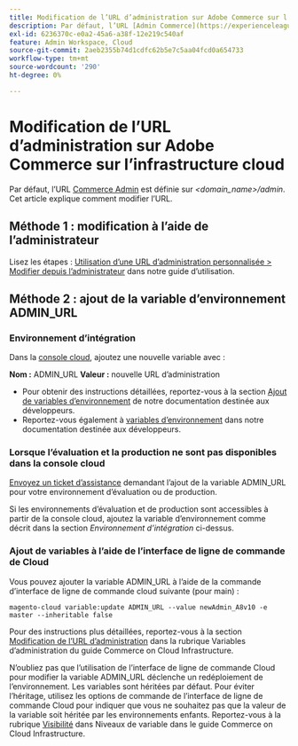 ```yaml
---
title: Modification de l’URL d’administration sur Adobe Commerce sur l’infrastructure cloud
description: Par défaut, l’URL [Admin Commerce](https://experienceleague.adobe.com/en/docs/commerce-admin/start/admin/admin) est définie sur *&lt;domain\_name&gt;/admin*. Cet article explique comment modifier l’URL.
exl-id: 6236370c-e0a2-45a6-a38f-12e219c540af
feature: Admin Workspace, Cloud
source-git-commit: 2aeb2355b74d1cdfc62b5e7c5aa04fcd0a654733
workflow-type: tm+mt
source-wordcount: '290'
ht-degree: 0%

---
```


# Modification de l’URL d’administration sur Adobe Commerce sur l’infrastructure cloud

Par défaut, l’URL [Commerce Admin](https://experienceleague.adobe.com/docs/commerce-admin/start/admin/admin.html) est définie sur *&lt;domain\_name>/admin*. Cet article explique comment modifier l’URL.

## Méthode 1 : modification à l’aide de l’administrateur

Lisez les étapes : [Utilisation d’une URL d’administration personnalisée > Modifier depuis l’administrateur](https://experienceleague.adobe.com/docs/commerce-admin/stores-sales/site-store/store-urls.html#use-a-custom-admin-url) dans notre guide d’utilisation.

## Méthode 2 : ajout de la variable d’environnement ADMIN\_URL

### Environnement d’intégration

Dans la [console cloud](https://experienceleague.adobe.com/docs/commerce-cloud-service/user-guide/project/overview.html), ajoutez une nouvelle variable avec :

**Nom :** ADMIN\_URL **Valeur :** nouvelle URL d’administration

* Pour obtenir des instructions détaillées, reportez-vous à la section [Ajout de variables d’environnement](https://experienceleague.adobe.com/docs/commerce-cloud-service/user-guide/project/overview.html#configure-environment) de notre documentation destinée aux développeurs.
* Reportez-vous également à [variables d’environnement](https://experienceleague.adobe.com/docs/commerce-cloud-service/user-guide/configure/env/stage/variables-admin.html) dans notre documentation destinée aux développeurs.

### Lorsque l’évaluation et la production ne sont pas disponibles dans la console cloud

[Envoyez un ticket d’assistance](/help/help-center-guide/help-center/magento-help-center-user-guide.md#submit-ticket) demandant l’ajout de la variable ADMIN\_URL pour votre environnement d’évaluation ou de production.

Si les environnements d’évaluation et de production sont accessibles à partir de la console cloud, ajoutez la variable d’environnement comme décrit dans la section *Environnement d’intégration* ci-dessus.

### Ajout de variables à l’aide de l’interface de ligne de commande de Cloud

Vous pouvez ajouter la variable ADMIN\_URL à l’aide de la commande d’interface de ligne de commande cloud suivante (pour main) :

`magento-cloud variable:update ADMIN_URL --value newAdmin_A8v10 -e master --inheritable false`

Pour des instructions plus détaillées, reportez-vous à la section [Modification de l’URL d’administration](https://experienceleague.adobe.com/docs/commerce-cloud-service/user-guide/configure/env/stage/variables-admin.html?lang=en#change-the-admin-url) dans la rubrique Variables d’administration du guide Commerce on Cloud Infrastructure.

N’oubliez pas que l’utilisation de l’interface de ligne de commande Cloud pour modifier la variable ADMIN\_URL déclenche un redéploiement de l’environnement. Les variables sont héritées par défaut. Pour éviter l’héritage, utilisez les options de commande de l’interface de ligne de commande Cloud pour indiquer que vous ne souhaitez pas que la valeur de la variable soit héritée par les environnements enfants. Reportez-vous à la rubrique [Visibilité](https://experienceleague.adobe.com/docs/commerce-cloud-service/user-guide/configure/env/variable-levels.html#visibility) dans Niveaux de variable dans le guide Commerce on Cloud Infrastructure.

